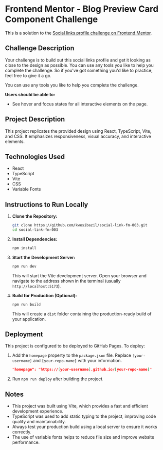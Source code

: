 # Frontend Mentor - Blog Preview Card Component Challenge

This is a solution to the [Social links profile challenge on Frontend Mentor](https://www.frontendmentor.io/challenges/social-links-profile-UG32l9m6dQ).

## Challenge Description

Your challenge is to build out this social links profile and get it looking as close to the design as possible.
You can use any tools you like to help you complete the challenge. So if you've got something you'd like to practice, feel free to give it a go.

You can use any tools you like to help you complete the challenge.

**Users should be able to:**

* See hover and focus states for all interactive elements on the page.

## Project Description

This project replicates the provided design using React, TypeScript, Vite, and CSS. It emphasizes responsiveness, visual accuracy, and interactive elements.

## Technologies Used

* React
* TypeScript
* Vite
* CSS
* Variable Fonts

## Instructions to Run Locally

1.  **Clone the Repository:**

    ```bash
    git clone https://github.com/kwesibazil/social-link-fm-003.git
    cd social-link-fm-003
    ```


2.  **Install Dependencies:**

    ```bash
    npm install
    ```

3.  **Start the Development Server:**

    ```bash
    npm run dev
    ```

    This will start the Vite development server. Open your browser and navigate to the address shown in the terminal (usually `http://localhost:5173`).

4.  **Build for Production (Optional):**

    ```bash
    npm run build
    ```

    This will create a `dist` folder containing the production-ready build of your application.

## Deployment

This project is configured to be deployed to GitHub Pages. To deploy:

1.  Add the `homepage` property to the `package.json` file. Replace `[your-username]` and `[your-repo-name]` with your information.

    ```json
    "homepage": "https://[your-username].github.io/[your-repo-name]"
    ```

2.  Run `npm run deploy` after building the project.

## Notes

* This project was built using Vite, which provides a fast and efficient development experience.
* TypeScript was used to add static typing to the project, improving code quality and maintainability.
* Always test your production build using a local server to ensure it works correctly.
* The use of variable fonts helps to reduce file size and improve website performance.